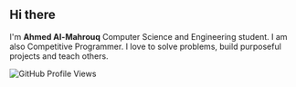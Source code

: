 ## Hi there
I'm **Ahmed Al-Mahrouq** Computer Science and Engineering student.
I am also Competitive Programmer. I love to solve problems, build purposeful projects
and teach others.

![GitHub Profile Views](https://img.shields.io/github/views/Almahrouky/Almahrouky?style=flat-square)
